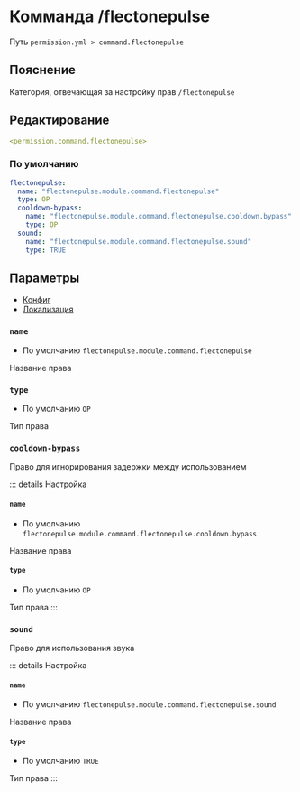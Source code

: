 # Комманда /flectonepulse
Путь `permission.yml > command.flectonepulse`

## Пояснение
Категория, отвечающая за настройку прав `/flectonepulse`

## Редактирование
```yaml
<permission.command.flectonepulse>
```

### По умолчанию
```yaml
flectonepulse:
  name: "flectonepulse.module.command.flectonepulse"
  type: OP
  cooldown-bypass:
    name: "flectonepulse.module.command.flectonepulse.cooldown.bypass"
    type: OP
  sound:
    name: "flectonepulse.module.command.flectonepulse.sound"
    type: TRUE
```

## Параметры

- [Конфиг](/ru/command/flectonepulse/)
- [Локализация](/ru/localizations/ru_ru/command/flectonepulse/)

### `name`
- По умолчанию `flectonepulse.module.command.flectonepulse`

Название права

### `type`
- По умолчанию `OP`

Тип права

### `cooldown-bypass`

Право для игнорирования задержки между использованием

::: details Настройка
#### `name`
- По умолчанию `flectonepulse.module.command.flectonepulse.cooldown.bypass`

Название права

#### `type`
- По умолчанию `OP`

Тип права
:::

### `sound`

Право для использования звука

::: details Настройка
#### `name`
- По умолчанию `flectonepulse.module.command.flectonepulse.sound`

Название права

#### `type`
- По умолчанию `TRUE`

Тип права
:::

<!--@include: @/ru/parts/permission.md-->

